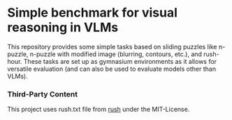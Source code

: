 # Simple benchmark for visual reasoning in VLMs

This repository provides some simple tasks based on sliding puzzles like n-puzzle, n-puzzle with modified image (blurring, contours, etc.), and rush-hour. These tasks are set up as gymnasium environments as it allows for versatile evaluation (and can also be used to evaluate models other than VLMs).


### Third-Party Content
This project uses rush.txt file from [rush](https://github.com/fogleman/rush) 
under the MIT-License.